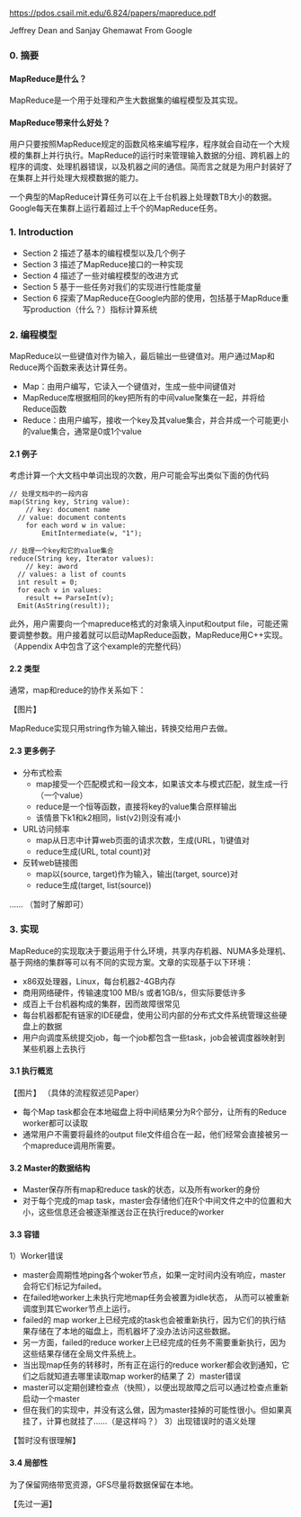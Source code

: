 https://pdos.csail.mit.edu/6.824/papers/mapreduce.pdf

Jeffrey Dean and Sanjay Ghemawat From Google

### 0. 摘要
#### MapReduce是什么？
MapReduce是一个用于处理和产生大数据集的编程模型及其实现。
#### MapReduce带来什么好处？
用户只要按照MapReduce规定的函数风格来编写程序，程序就会自动在一个大规模的集群上并行执行。MapReduce的运行时来管理输入数据的分组、跨机器上的程序的调度、处理机器错误，以及机器之间的通信。简而言之就是为用户封装好了在集群上并行处理大规模数据的能力。

一个典型的MapReduce计算任务可以在上千台机器上处理数TB大小的数据。Google每天在集群上运行着超过上千个的MapReduce任务。

### 1. Introduction
- Section 2 描述了基本的编程模型以及几个例子
- Section 3 描述了MapReduce接口的一种实现
- Section 4 描述了一些对编程模型的改进方式
- Section 5 基于一些任务对我们的实现进行性能度量
- Section 6 探索了MapReduce在Google内部的使用，包括基于MapRduce重写production（什么？）指标计算系统

### 2. 编程模型
MapReduce以一些键值对作为输入，最后输出一些键值对。用户通过Map和Reduce两个函数来表达计算任务。
- Map：由用户编写，它读入一个键值对，生成一些中间键值对
- MapReduce库根据相同的key把所有的中间value聚集在一起，并将给Reduce函数
- Reduce：由用户编写，接收一个key及其value集合，并合并成一个可能更小的value集合，通常是0或1个value
#### 2.1 例子
考虑计算一个大文档中单词出现的次数，用户可能会写出类似下面的伪代码
```
// 处理文档中的一段内容
map(String key, String value):
    // key: document name
  // value: document contents
    for each word w in value:
        EmitIntermediate(w, "1");
        
// 处理一个key和它的value集合
reduce(String key, Iterator values):
    // key: aword
  // values: a list of counts
  int result = 0;
  for each v in values:
    result += ParseInt(v);
  Emit(AsString(result));                 
```
此外，用户需要向一个mapreduce格式的对象填入input和output file，可能还需要调整参数。用户接着就可以启动MapReduce函数，MapReduce用C++实现。（Appendix A中包含了这个example的完整代码）
#### 2.2 类型
通常，map和reduce的协作关系如下：

【图片】

MapReduce实现只用string作为输入输出，转换交给用户去做。

#### 2.3 更多例子
- 分布式检索
  - map接受一个匹配模式和一段文本，如果该文本与模式匹配，就生成一行（一个value）
  - reduce是一个恒等函数，直接将key的value集合原样输出
  - 该情景下k1和k2相同，list(v2)则没有减小
- URL访问频率
  - map从日志中计算web页面的请求次数，生成(URL，1)键值对
  - reduce生成(URL, total count)对
- 反转web链接图
  - map以(source, target)作为输入，输出(target, source)对
  - reduce生成(target, list(source))

…… （暂时了解即可）

### 3. 实现
MapReduce的实现取决于要运用于什么环境，共享内存机器、NUMA多处理机、基于网络的集群等可以有不同的实现方案。文章的实现基于以下环境：
- x86双处理器，Linux，每台机器2-4GB内存
- 商用网络硬件，传输速度100 MB/s 或者1GB/s，但实际要低许多
- 成百上千台机器构成的集群，因而故障很常见
- 每台机器都配有链家的IDE硬盘，使用公司内部的分布式文件系统管理这些硬盘上的数据
- 用户向调度系统提交job，每一个job都包含一些task，job会被调度器映射到某些机器上去执行

#### 3.1 执行概览
【图片】
（具体的流程叙述见Paper）
- 每个Map task都会在本地磁盘上将中间结果分为R个部分，让所有的Reduce worker都可以读取
- 通常用户不需要将最终的output file文件组合在一起，他们经常会直接被另一个mapreduce调用所需要。
  
#### 3.2 Master的数据结构
- Master保存所有map和reduce task的状态，以及所有worker的身份
- 对于每个完成的map task，master会存储他们在R个中间文件之中的位置和大小，这些信息还会被逐渐推送台正在执行reduce的worker
#### 3.3 容错
1）Worker错误
- master会周期性地ping各个woker节点，如果一定时间内没有响应，master会将它们标记为failed。
- 在failed地worker上未执行完地map任务会被置为idle状态， 从而可以被重新调度到其它worker节点上运行。
- failed的 map worker上已经完成的task也会被重新执行，因为它们的执行结果存储在了本地的磁盘上，而机器坏了没办法访问这些数据。
- 另一方面，failed的reduce worker上已经完成的任务不需要重新执行，因为这些结果存储在全局文件系统上。
- 当出现map任务的转移时，所有正在运行的reduce worker都会收到通知，它们之后就知道去哪里读取map worker的结果了
2）master错误
- master可以定期创建检查点（快照），以便出现故障之后可以通过检查点重新启动一个master
- 但在我们的实现中，并没有这么做，因为master挂掉的可能性很小。但如果真挂了，计算也就挂了……（是这样吗？）
3）出现错误时的语义处理

【暂时没有很理解】
#### 3.4 局部性
为了保留网络带宽资源，GFS尽量将数据保留在本地。

【先过一遍】
